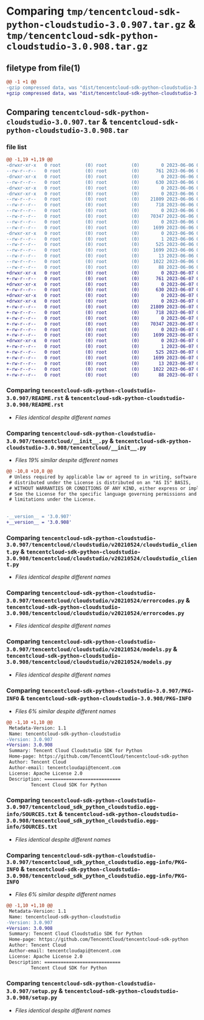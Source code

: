 # Comparing `tmp/tencentcloud-sdk-python-cloudstudio-3.0.907.tar.gz` & `tmp/tencentcloud-sdk-python-cloudstudio-3.0.908.tar.gz`

## filetype from file(1)

```diff
@@ -1 +1 @@
-gzip compressed data, was "dist/tencentcloud-sdk-python-cloudstudio-3.0.907.tar", last modified: Tue Jun  6 02:22:46 2023, max compression
+gzip compressed data, was "dist/tencentcloud-sdk-python-cloudstudio-3.0.908.tar", last modified: Wed Jun  7 00:20:36 2023, max compression
```

## Comparing `tencentcloud-sdk-python-cloudstudio-3.0.907.tar` & `tencentcloud-sdk-python-cloudstudio-3.0.908.tar`

### file list

```diff
@@ -1,19 +1,19 @@
-drwxr-xr-x   0 root         (0) root         (0)        0 2023-06-06 02:22:46.000000 tencentcloud-sdk-python-cloudstudio-3.0.907/
--rw-r--r--   0 root         (0) root         (0)      761 2023-06-06 02:22:46.000000 tencentcloud-sdk-python-cloudstudio-3.0.907/README.rst
-drwxr-xr-x   0 root         (0) root         (0)        0 2023-06-06 02:22:46.000000 tencentcloud-sdk-python-cloudstudio-3.0.907/tencentcloud/
--rw-r--r--   0 root         (0) root         (0)      630 2023-06-06 02:22:46.000000 tencentcloud-sdk-python-cloudstudio-3.0.907/tencentcloud/__init__.py
-drwxr-xr-x   0 root         (0) root         (0)        0 2023-06-06 02:22:46.000000 tencentcloud-sdk-python-cloudstudio-3.0.907/tencentcloud/cloudstudio/
-drwxr-xr-x   0 root         (0) root         (0)        0 2023-06-06 02:22:46.000000 tencentcloud-sdk-python-cloudstudio-3.0.907/tencentcloud/cloudstudio/v20210524/
--rw-r--r--   0 root         (0) root         (0)    21809 2023-06-06 02:22:46.000000 tencentcloud-sdk-python-cloudstudio-3.0.907/tencentcloud/cloudstudio/v20210524/cloudstudio_client.py
--rw-r--r--   0 root         (0) root         (0)      718 2023-06-06 02:22:46.000000 tencentcloud-sdk-python-cloudstudio-3.0.907/tencentcloud/cloudstudio/v20210524/errorcodes.py
--rw-r--r--   0 root         (0) root         (0)        0 2023-06-06 02:22:46.000000 tencentcloud-sdk-python-cloudstudio-3.0.907/tencentcloud/cloudstudio/v20210524/__init__.py
--rw-r--r--   0 root         (0) root         (0)    70347 2023-06-06 02:22:46.000000 tencentcloud-sdk-python-cloudstudio-3.0.907/tencentcloud/cloudstudio/v20210524/models.py
--rw-r--r--   0 root         (0) root         (0)        0 2023-06-06 02:22:46.000000 tencentcloud-sdk-python-cloudstudio-3.0.907/tencentcloud/cloudstudio/__init__.py
--rw-r--r--   0 root         (0) root         (0)     1699 2023-06-06 02:22:46.000000 tencentcloud-sdk-python-cloudstudio-3.0.907/PKG-INFO
-drwxr-xr-x   0 root         (0) root         (0)        0 2023-06-06 02:22:46.000000 tencentcloud-sdk-python-cloudstudio-3.0.907/tencentcloud_sdk_python_cloudstudio.egg-info/
--rw-r--r--   0 root         (0) root         (0)        1 2023-06-06 02:22:46.000000 tencentcloud-sdk-python-cloudstudio-3.0.907/tencentcloud_sdk_python_cloudstudio.egg-info/dependency_links.txt
--rw-r--r--   0 root         (0) root         (0)      525 2023-06-06 02:22:46.000000 tencentcloud-sdk-python-cloudstudio-3.0.907/tencentcloud_sdk_python_cloudstudio.egg-info/SOURCES.txt
--rw-r--r--   0 root         (0) root         (0)     1699 2023-06-06 02:22:46.000000 tencentcloud-sdk-python-cloudstudio-3.0.907/tencentcloud_sdk_python_cloudstudio.egg-info/PKG-INFO
--rw-r--r--   0 root         (0) root         (0)       13 2023-06-06 02:22:46.000000 tencentcloud-sdk-python-cloudstudio-3.0.907/tencentcloud_sdk_python_cloudstudio.egg-info/top_level.txt
--rw-r--r--   0 root         (0) root         (0)     1022 2023-06-06 02:22:46.000000 tencentcloud-sdk-python-cloudstudio-3.0.907/setup.py
--rw-r--r--   0 root         (0) root         (0)       88 2023-06-06 02:22:46.000000 tencentcloud-sdk-python-cloudstudio-3.0.907/setup.cfg
+drwxr-xr-x   0 root         (0) root         (0)        0 2023-06-07 00:20:36.000000 tencentcloud-sdk-python-cloudstudio-3.0.908/
+-rw-r--r--   0 root         (0) root         (0)      761 2023-06-07 00:20:36.000000 tencentcloud-sdk-python-cloudstudio-3.0.908/README.rst
+drwxr-xr-x   0 root         (0) root         (0)        0 2023-06-07 00:20:36.000000 tencentcloud-sdk-python-cloudstudio-3.0.908/tencentcloud/
+-rw-r--r--   0 root         (0) root         (0)      630 2023-06-07 00:20:36.000000 tencentcloud-sdk-python-cloudstudio-3.0.908/tencentcloud/__init__.py
+drwxr-xr-x   0 root         (0) root         (0)        0 2023-06-07 00:20:36.000000 tencentcloud-sdk-python-cloudstudio-3.0.908/tencentcloud/cloudstudio/
+drwxr-xr-x   0 root         (0) root         (0)        0 2023-06-07 00:20:36.000000 tencentcloud-sdk-python-cloudstudio-3.0.908/tencentcloud/cloudstudio/v20210524/
+-rw-r--r--   0 root         (0) root         (0)    21809 2023-06-07 00:20:36.000000 tencentcloud-sdk-python-cloudstudio-3.0.908/tencentcloud/cloudstudio/v20210524/cloudstudio_client.py
+-rw-r--r--   0 root         (0) root         (0)      718 2023-06-07 00:20:36.000000 tencentcloud-sdk-python-cloudstudio-3.0.908/tencentcloud/cloudstudio/v20210524/errorcodes.py
+-rw-r--r--   0 root         (0) root         (0)        0 2023-06-07 00:20:36.000000 tencentcloud-sdk-python-cloudstudio-3.0.908/tencentcloud/cloudstudio/v20210524/__init__.py
+-rw-r--r--   0 root         (0) root         (0)    70347 2023-06-07 00:20:36.000000 tencentcloud-sdk-python-cloudstudio-3.0.908/tencentcloud/cloudstudio/v20210524/models.py
+-rw-r--r--   0 root         (0) root         (0)        0 2023-06-07 00:20:36.000000 tencentcloud-sdk-python-cloudstudio-3.0.908/tencentcloud/cloudstudio/__init__.py
+-rw-r--r--   0 root         (0) root         (0)     1699 2023-06-07 00:20:36.000000 tencentcloud-sdk-python-cloudstudio-3.0.908/PKG-INFO
+drwxr-xr-x   0 root         (0) root         (0)        0 2023-06-07 00:20:36.000000 tencentcloud-sdk-python-cloudstudio-3.0.908/tencentcloud_sdk_python_cloudstudio.egg-info/
+-rw-r--r--   0 root         (0) root         (0)        1 2023-06-07 00:20:36.000000 tencentcloud-sdk-python-cloudstudio-3.0.908/tencentcloud_sdk_python_cloudstudio.egg-info/dependency_links.txt
+-rw-r--r--   0 root         (0) root         (0)      525 2023-06-07 00:20:36.000000 tencentcloud-sdk-python-cloudstudio-3.0.908/tencentcloud_sdk_python_cloudstudio.egg-info/SOURCES.txt
+-rw-r--r--   0 root         (0) root         (0)     1699 2023-06-07 00:20:36.000000 tencentcloud-sdk-python-cloudstudio-3.0.908/tencentcloud_sdk_python_cloudstudio.egg-info/PKG-INFO
+-rw-r--r--   0 root         (0) root         (0)       13 2023-06-07 00:20:36.000000 tencentcloud-sdk-python-cloudstudio-3.0.908/tencentcloud_sdk_python_cloudstudio.egg-info/top_level.txt
+-rw-r--r--   0 root         (0) root         (0)     1022 2023-06-07 00:20:36.000000 tencentcloud-sdk-python-cloudstudio-3.0.908/setup.py
+-rw-r--r--   0 root         (0) root         (0)       88 2023-06-07 00:20:36.000000 tencentcloud-sdk-python-cloudstudio-3.0.908/setup.cfg
```

### Comparing `tencentcloud-sdk-python-cloudstudio-3.0.907/README.rst` & `tencentcloud-sdk-python-cloudstudio-3.0.908/README.rst`

 * *Files identical despite different names*

### Comparing `tencentcloud-sdk-python-cloudstudio-3.0.907/tencentcloud/__init__.py` & `tencentcloud-sdk-python-cloudstudio-3.0.908/tencentcloud/__init__.py`

 * *Files 19% similar despite different names*

```diff
@@ -10,8 +10,8 @@
 # Unless required by applicable law or agreed to in writing, software
 # distributed under the License is distributed on an "AS IS" BASIS,
 # WITHOUT WARRANTIES OR CONDITIONS OF ANY KIND, either express or implied.
 # See the License for the specific language governing permissions and
 # limitations under the License.
 
 
-__version__ = '3.0.907'
+__version__ = '3.0.908'
```

### Comparing `tencentcloud-sdk-python-cloudstudio-3.0.907/tencentcloud/cloudstudio/v20210524/cloudstudio_client.py` & `tencentcloud-sdk-python-cloudstudio-3.0.908/tencentcloud/cloudstudio/v20210524/cloudstudio_client.py`

 * *Files identical despite different names*

### Comparing `tencentcloud-sdk-python-cloudstudio-3.0.907/tencentcloud/cloudstudio/v20210524/errorcodes.py` & `tencentcloud-sdk-python-cloudstudio-3.0.908/tencentcloud/cloudstudio/v20210524/errorcodes.py`

 * *Files identical despite different names*

### Comparing `tencentcloud-sdk-python-cloudstudio-3.0.907/tencentcloud/cloudstudio/v20210524/models.py` & `tencentcloud-sdk-python-cloudstudio-3.0.908/tencentcloud/cloudstudio/v20210524/models.py`

 * *Files identical despite different names*

### Comparing `tencentcloud-sdk-python-cloudstudio-3.0.907/PKG-INFO` & `tencentcloud-sdk-python-cloudstudio-3.0.908/PKG-INFO`

 * *Files 6% similar despite different names*

```diff
@@ -1,10 +1,10 @@
 Metadata-Version: 1.1
 Name: tencentcloud-sdk-python-cloudstudio
-Version: 3.0.907
+Version: 3.0.908
 Summary: Tencent Cloud Cloudstudio SDK for Python
 Home-page: https://github.com/TencentCloud/tencentcloud-sdk-python
 Author: Tencent Cloud
 Author-email: tencentcloudapi@tencent.com
 License: Apache License 2.0
 Description: ============================
         Tencent Cloud SDK for Python
```

### Comparing `tencentcloud-sdk-python-cloudstudio-3.0.907/tencentcloud_sdk_python_cloudstudio.egg-info/SOURCES.txt` & `tencentcloud-sdk-python-cloudstudio-3.0.908/tencentcloud_sdk_python_cloudstudio.egg-info/SOURCES.txt`

 * *Files identical despite different names*

### Comparing `tencentcloud-sdk-python-cloudstudio-3.0.907/tencentcloud_sdk_python_cloudstudio.egg-info/PKG-INFO` & `tencentcloud-sdk-python-cloudstudio-3.0.908/tencentcloud_sdk_python_cloudstudio.egg-info/PKG-INFO`

 * *Files 6% similar despite different names*

```diff
@@ -1,10 +1,10 @@
 Metadata-Version: 1.1
 Name: tencentcloud-sdk-python-cloudstudio
-Version: 3.0.907
+Version: 3.0.908
 Summary: Tencent Cloud Cloudstudio SDK for Python
 Home-page: https://github.com/TencentCloud/tencentcloud-sdk-python
 Author: Tencent Cloud
 Author-email: tencentcloudapi@tencent.com
 License: Apache License 2.0
 Description: ============================
         Tencent Cloud SDK for Python
```

### Comparing `tencentcloud-sdk-python-cloudstudio-3.0.907/setup.py` & `tencentcloud-sdk-python-cloudstudio-3.0.908/setup.py`

 * *Files identical despite different names*

